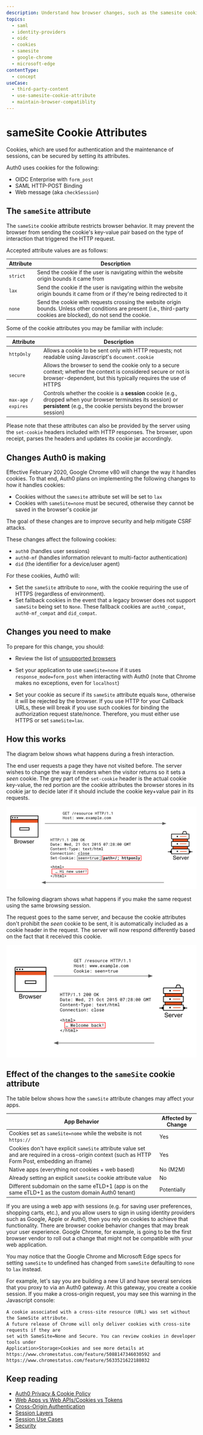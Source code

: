 ```yaml
---
description: Understand how browser changes, such as the samesite cookie attribute, affects your web applications that embed content from third-party domains. 
topics:
  - saml
  - identity-providers
  - oidc
  - cookies
  - samesite
  - google-chrome
  - microsoft-edge
contentType:
  - concept
useCase:
  - third-party-content
  - use-samesite-cookie-attribute
  - maintain-browser-compatiblity
---
```

# sameSite Cookie Attributes

Cookies, which are used for authentication and the maintenance of sessions, can be secured by setting its attributes.

Auth0 uses cookies for the following:

* OIDC Enterprise with `form_post`
* SAML HTTP-POST Binding
* Web message (aka `checkSession`)

## The `sameSite` attribute

The `sameSite` cookie attribute restricts browser behavior. It may prevent the browser from sending the cookie's key-value pair based on the type of interaction that triggered the HTTP request.

Accepted attribute values are as follows:

| Attribute | Description |
| -- | -- |
| `strict` | Send the cookie if the user is navigating within the website origin bounds it came from |
| `lax` | Send the cookie if the user is navigating within the website origin bounds it came from or if they're being redirected to it |
| `none` | Send the cookie with requests crossing the website origin bounds. Unless other conditions are present (i.e., third-party cookies are blocked), do not send the cookie. |

Some of the cookie attributes you may be familiar with include:

| Attribute | Description |
| - | - |
| `httpOnly` | Allows a cookie to be sent only with HTTP requests; not readable using Javascript's `document.cookie` |
| `secure` | Allows the browser to send the cookie only to a secure context; whether the context is considered secure or not is browser-dependent, but this typically requires the use of HTTPS |
| `max-age / expires` | Controls whether the cookie is a **session** cookie (e.g., dropped when your browser terminates its session) or **persistent** (e.g., the cookie persists beyond the browser session) |

Please note that these attributes can also be provided by the server using the `set-cookie` headers included with HTTP responses. The browser, upon receipt, parses the headers and updates its cookie jar accordingly.

## Changes Auth0 is making

Effective February 2020, Google Chrome v80 will change the way it handles cookies. To that end, Auth0 plans on implementing the following changes to how it handles cookies:

* Cookies without the `samesite` attribute set will be set to `lax`
* Cookies with `sameSite=none` must be secured, otherwise they cannot be saved in the browser's cookie jar

The goal of these changes are to improve security and help mitigate CSRF attacks.

These changes affect the following cookies:

* `auth0` (handles user sessions)
* `auth0-mf` (handles information relevant to multi-factor authentication)
* `did` (the identifier for a device/user agent)

For these cookies, Auth0 will:

* Set the `sameSite` attribute to `none`, with the cookie requiring the use of HTTPS (regardless of environment).
* Set fallback cookies in the event that a legacy browser does not support `sameSite` being set to `None`. These fallback cookies are `auth0_compat`, `auth0-mf_compat` and `did_compat`.

## Changes you need to make

To prepare for this change, you should:

* Review the list of [unsupported browsers](https://www.chromium.org/updates/same-site/incompatible-client.)

* Set your application to use `sameSite=none` if it uses `response_mode=form_post` when interacting with Auth0 (note that Chrome makes no exceptions, even for `localhost`)

* Set your cookie as secure if its `sameSite` attribute equals `None`, otherwise it will be rejected by the browser. If you use HTTP for your Callback URLs, these will break if you use such cookies for binding the authorization request state/nonce. Therefore, you must either use HTTPS or set `sameSite=lax`.

## How this works

The diagram below shows what happens during a fresh interaction.

The end user requests a page they have not visited before. The server wishes to change the way it renders when the visitor returns so it sets a *seen* cookie. The grey part of the `set-cookie` header is the actual cookie key-value, the red portion are the cookie attributes the browser stores in its cookie jar to decide later if it should include the cookie key+value pair in its requests.

![Fresh Interaction](/media/articles/sessions/cookie-fresh-interaction.png)

The following diagram shows what happens if you make the same request using the same browsing session.

The request goes to the same server, and because the cookie attributes don't prohibit the *seen* cookie to be sent, it is automatically included as a cookie header in the request. The server will now respond differently based on the fact that it received this cookie.

![Fresh Interaction](/media/articles/sessions/cookie-return-interaction.png)

## Effect of the changes to the `sameSite` cookie attribute

The table below shows how the `sameSite` attribute changes may affect your apps.

| App Behavior | Affected by Change |
| -- | -- |
| Cookies set as `sameSite=nome` while the website is not `https://` | Yes |
| Cookies don't have explicit `sameSite` attribute value set and are required in a cross-origin context (such as HTTP Form Post, embedding an iframe) | Yes |
| Native apps (everything not cookies + web based) | No (M2M) |
| Already setting an explicit `sameSite` cookie attribute value | No |
| Different subdomain on the same eTLD+1 (app is on the same eTLD+1 as the custom domain Auth0 tenant) | Potentially |

If you are using a web app with sessions (e.g. for saving user preferences, shopping carts, etc.), and you allow users to sign in using identity providers such as Google, Apple or Auth0, then you rely on cookies to achieve that functionality. There are browser cookie behavior changes that may break your user experience. Google Chrome, for example, is going to be the first browser vendor to roll out a change that might not be compatible with your web application.

You may notice that the Google Chrome and Microsoft Edge specs for setting `sameSite` to undefined has changed from `sameSite` defaulting to `none` to `lax` instead. 

For example, let's say you are building a new UI and have several services that you proxy to via an Auth0 gateway. At this gateway, you create a cookie session. If you make a cross-origin request, you may see this warning in the Javascript console:

``` text
A cookie associated with a cross-site resource (URL) was set without the SameSite attribute. 
A future release of Chrome will only deliver cookies with cross-site requests if they are 
set with SameSite=None and Secure. You can review cookies in developer tools under 
Application>Storage>Cookies and see more details at 
https://www.chromestatus.com/feature/5088147346030592 and 
https://www.chromestatus.com/feature/5633521622188032
```

## Keep reading

* [Auth0 Privacy & Cookie Policy](https://auth0.com/privacy)
* [Web Apps vs Web APIs/Cookies vs Tokens](/design/web-apps-vs-web-apis-cookies-vs-tokens)
* [Cross-Origin Authentication](/cross-origin-authentication)
* [Session Layers](/sessions/concepts/session-layers)
* [Session Use Cases](/sessions/references/sample-use-cases-sessions)
* [Security](/security)
